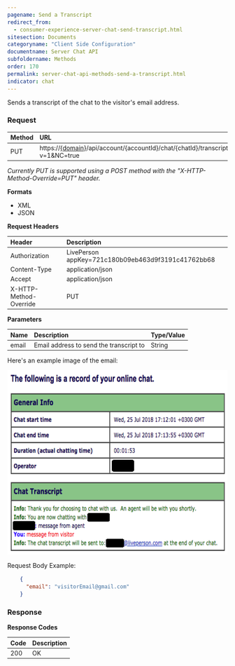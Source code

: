 ```yaml
---
pagename: Send a Transcript
redirect_from:
  - consumer-experience-server-chat-send-transcript.html
sitesection: Documents
categoryname: "Client Side Configuration"
documentname: Server Chat API
subfoldername: Methods
order: 170
permalink: server-chat-api-methods-send-a-transcript.html
indicator: chat
---
```


Sends a transcript of the chat to the visitor's email address.

### Request

| Method | URL |
| :--- | :--- |
| PUT | https://[{domain}](/agent-domain-domain-api.html)/api/account/{accountId}/chat/{chatId}/transcriptRequest?v=1&NC=true |

*Currently PUT is supported using a POST method with the "X-HTTP-Method-Override=PUT" header.*

**Formats**

- XML
- JSON

**Request Headers**

| Header | Description |
| :--- | :--- |
| Authorization | LivePerson appKey=721c180b09eb463d9f3191c41762bb68 |
| Content-Type | application/json |
| Accept | application/json |
| X-HTTP-Method-Override | PUT |

**Parameters**

| Name  | Description | Type/Value |
| :--- | :--- | :--- |
| email | Email address to send the transcript to | String |

Here's an example image of the email:

<img loading="lazy" src="img/EmailTranscriptScreenShot.png" style="height: 420px;">

Request Body Example:

```json
    {
      "email": "visitorEmail@gmail.com"
    }
```

### Response

**Response Codes**

| Code | Description |
| :--- | :--- |
| 200 | OK |
